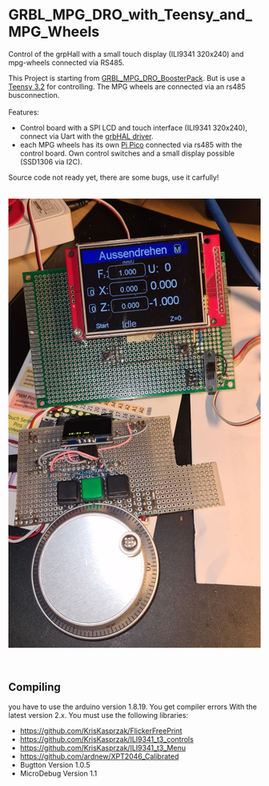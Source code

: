 # GRBL_MPG_DRO_with_Teensy_and_MPG_Wheels
Control of the grpHall with a small touch display (ILI9341 320x240) and mpg-wheels connected via RS485.

This Project is starting from [GRBL_MPG_DRO_BoosterPack](https://github.com/terjeio/GRBL_MPG_DRO_BoosterPack).
But is use a [Teensy 3.2](https://www.pjrc.com/store/teensy32.html) for controlling.
The MPG wheels are connected via an rs485 busconnection.
<br>
<br>
Features:
- Control board with a SPI LCD and touch interface (ILI9341 320x240), connect via Uart with the [grbHAL driver](https://github.com/grblHAL).
- each MPG wheels has its own [Pi Pico](https://www.raspberrypi.com/products/raspberry-pi-pico/) connected via rs485 with the control board.
  Own control switches and a small display possible (SSD1306 via I2C).
    
Source code not ready yet, there are some bugs, use it carfully!
<br><br><br>
<img src="docs/images/dev_1.jpg"></img>
<br><br><br>
## Compiling
you have to use the arduino version 1.8.19. You get compiler errors
With the latest version 2.x.
You must use the following libraries:
- https://github.com/KrisKasprzak/FlickerFreePrint
-  https://github.com/KrisKasprzak/ILI9341_t3_controls
- https://github.com/KrisKasprzak/ILI9341_t3_Menu
- https://github.com/ardnew/XPT2046_Calibrated
- Bugtton      Version 1.0.5
- MicroDebug   Version 1.1
